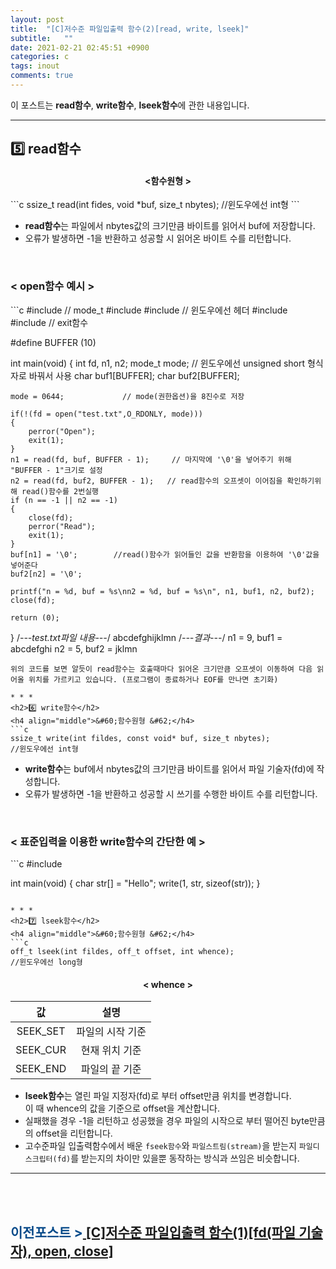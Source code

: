```yaml
---
layout: post
title:  "[C]저수준 파일입출력 함수(2)[read, write, lseek]"
subtitle:   ""
date: 2021-02-21 02:45:51 +0900
categories: c
tags: inout
comments: true
---
```


이 포스트는 **read함수**, **write함수**, **lseek함수**에 관한 내용입니다.

* * *
<h2>5️⃣ read함수</h2>

<h4 align="middle">&#60;함수원형 &#62;</h4>
```c
ssize_t read(int fides, void *buf, size_t nbytes);
//윈도우에선 int형
```

* **read함수**는 파일에서 nbytes값의 크기만큼 바이트를 읽어서 buf에 저장합니다.
* 오류가 발생하면 -1을 반환하고 성공할 시 읽어온 바이트 수를 리턴합니다.
<br />
<h3 align="left">&#60; open함수 예시 &#62;</h3>
```c
#include <sys/stat.h>          // mode_t
#include <fcntl.h>
#include <unistd.h>            // 윈도우에선 <io.h>헤더
#include <stdio.h>
#include <stdlib.h>           // exit함수

#define BUFFER (10)

int main(void)
{
    int fd, n1, n2;
    mode_t mode;      // 윈도우에선 unsigned short 형식자로 바꿔서 사용
    char buf1[BUFFER];
    char buf2[BUFFER];

    mode = 0644;             // mode(권한옵션)을 8진수로 저장

    if(!(fd = open("test.txt",O_RDONLY, mode)))
    {
        perror("Open");
        exit(1);
    }
    n1 = read(fd, buf, BUFFER - 1);     // 마지막에 '\0'을 넣어주기 위해 "BUFFER - 1"크기로 설정
    n2 = read(fd, buf2, BUFFER - 1);   // read함수의 오프셋이 이어짐을 확인하기위해 read()함수를 2번실행
    if (n == -1 || n2 == -1)
    {
        close(fd);
        perror("Read");
        exit(1);
    }
    buf[n1] = '\0';        //read()함수가 읽어들인 값을 반환함을 이용하여 '\0'값을 넣어준다
    buf2[n2] = '\0';
    
    printf("n = %d, buf = %s\nn2 = %d, buf = %s\n", n1, buf1, n2, buf2);
    close(fd);

    return (0);
}
/*---test.txt파일 내용---*/
abcdefghijklmn
/*---결과---*/
n1 = 9, buf1 = abcdefghi
n2 = 5, buf2 = jklmn
```
위의 코드를 보면 알듯이 read함수는 호출때마다 읽어온 크기만큼 오프셋이 이동하여 다음 읽어올 위치를 가르키고 있습니다. (프로그램이 종료하거나 EOF를 만나면 초기화)

* * *
<h2>6️⃣ write함수</h2>
<h4 align="middle">&#60;함수원형 &#62;</h4>
```c
ssize_t write(int fildes, const void* buf, size_t nbytes);
//윈도우에선 int형
```
* **write함수**는 buf에서 nbytes값의 크기만큼 바이트를 읽어서 파일 기술자(fd)에 작성합니다.
* 오류가 발생하면 -1을 반환하고 성공할 시 쓰기를 수행한 바이트 수를 리턴합니다.

<br />
<h3 align="left">&#60; 표준입력을 이용한 write함수의 간단한 예 &#62;</h3>
```c
#include <unistd.h>

int main(void)
{
    char str[] = "Hello";
    write(1, str, sizeof(str));
}
```

* * *
<h2>7️⃣ lseek함수</h2>
<h4 align="middle">&#60;함수원형 &#62;</h4>
```c
off_t lseek(int fildes, off_t offset, int whence);
//윈도우에선 long형
```
<h4 align="middle">&#60; whence &#62;</h4>

|값|설명|
|:--:|:--:|
|SEEK_SET|파일의 시작 기준|
|SEEK_CUR|현재 위치 기준|
|SEEK_END|파일의 끝 기준|

* **lseek함수**는 열린 파일 지정자(fd)로 부터 offset만큼 위치를 변경합니다.<br />이 때 whence의 값을 기준으로 offset을 계산합니다.
* 실패했을 경우 -1을 리턴하고 성공했을 경우 파일의 시작으로 부터 떨어진 byte만큼의 offset을 리턴합니다.
* 고수준파일 입출력함수에서 배운 `fseek함수`와 `파일스트림(stream)`을 받는지 `파일디스크립터(fd)`를 받는지의 차이만 있을뿐 동작하는 방식과 쓰임은 비슷합니다.

* * *
<br /><br />
<h2><span style="color:#084B8A;">이전포스트 &gt;</span><a href="https://kirkim.github.io/c/2021/02/18/lowfildefunc(1).html" target="blank"> [C]저수준 파일입출력 함수(1)[fd(파일 기술자), open, close]</a></h2>